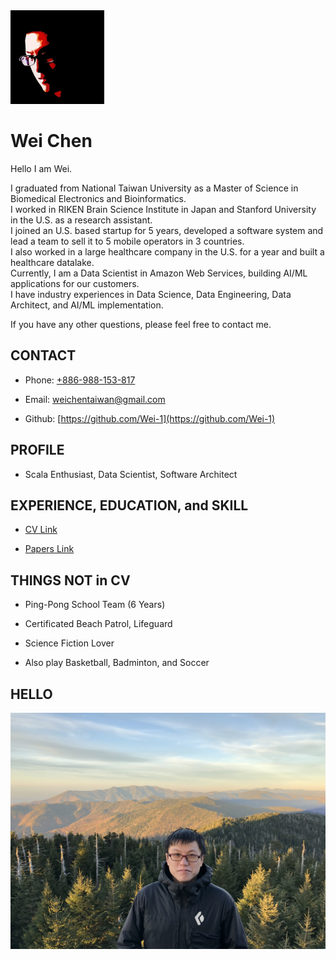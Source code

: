 <img src="asset/me.jpg" width="150px"/>

# Wei Chen

Hello I am Wei.

I graduated from National Taiwan University as a Master of Science in Biomedical Electronics and Bioinformatics.
<br/>
I worked in RIKEN Brain Science Institute in Japan and Stanford University in the U.S. as a research assistant.
<br/>
I joined an U.S. based startup for 5 years, developed a software system and lead a team to sell it to 5 mobile operators in 3 countries.
<br/>
I also worked in a large healthcare company in the U.S. for a year and built a healthcare datalake.
<br/>
Currently, I am a Data Scientist in Amazon Web Services, building AI/ML applications for our customers.
<br/>
I have industry experiences in Data Science, Data Engineering, Data Architect, and AI/ML implementation.

If you have any other questions, please feel free to contact me.

## CONTACT

 - Phone: [+886-988-153-817](tel:886-988-153-817)

 - Email: [weichentaiwan@gmail.com](mailto://weichentaiwan@gmail.com)

 - Github: [https://github.com/Wei-1](https://github.com/Wei-1)

## PROFILE

 - Scala Enthusiast, Data Scientist, Software Architect

## EXPERIENCE, EDUCATION, and SKILL

 - [CV Link](CV.pdf)

 - [Papers Link](https://github.com/Wei-1/Wei-1.github.io/blob/master/PAPERS.md)

## THINGS NOT in CV

 - Ping-Pong School Team (6 Years)

 - Certificated Beach Patrol, Lifeguard

 - Science Fiction Lover

 - Also play Basketball, Badminton, and Soccer

## HELLO

<img src="asset/me2.jpeg"/>
<!---
Photo Credit to Raja Panakati, my colleague in ChangeHealthcare
Great Smoky Mountain - 2018-11-03
-->
